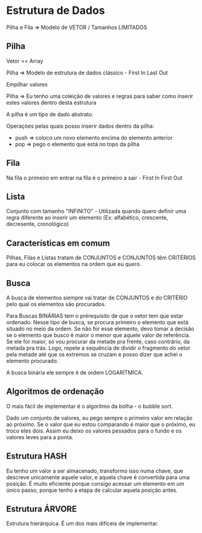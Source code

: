 # Estrutura de Dados

Pilha e Fila => Modelo de VETOR / Tamanhos LIMITADOS

## Pilha

Vetor == Array

Pilha => Modelo de estrutura de dados clássico - First In Last Out

Empilhar valores

Pilha => Eu tenho uma coleição de valores e regras para saber como inserir estes valores dentro desta estrutura

A pilha é um tipo de dado abstrato.

Operações pelas quais posso inserir dados dentro da pilha:

- push => coloco um novo elemento encima do elemento anterior
- pop => pego o elemento que está no topo da pilha

## Fila

Na fila o primeiro em entrar na fila é o primeiro a sair - First In First Out

## Lista

Conjunto com tamanho "INFINITO" - Utilizada quando quero definir uma regra diferente ao inserir um elemento (Ex: alfabético, crescente, decresente, cronológico)

## Características em comum

Pilhas, Filas e Listas tratam de CONJUNTOS e CONJUNTOS têm CRITÉRIOS para eu colocar os elementos na ordem que eu quero.

## Busca

A busca de elementos siempre vai tratar de CONJUNTOS e do CRITÉRIO pelo qual os elementos são procurados.

Para Buscas BINÁRIAS tem o prérequisito de que o vetor tem que estar ordenado. Nesse tipo de busca, se procura primeiro o elemento que está situado no meio da ordem. Se não for esse elemento, devo tomar a decisão se o elemento que busco é maior o menor que aquele valor de referência. Se ele for maior, só vou procurar da metade pra frente, caso contrário, da metada pra trás. Logo, repete a sequência de dividir o fragmento do vetor pela metade até que os extremos se cruzam e posso dizer que achei o elemento procurado.

A busca binária ele sempre é de ordem LOGARÍTMICA.

## Algoritmos de ordenação

O mais fácil de implementar é o algoritmo da bolha - o bubble sort.

Dado um conjunto de valores, eu pego sempre o primeiro valor em relação ao próximo. Se o valor que eu estou comparando é maior que o próximo, eu troco eles dois. Assim eu deixo os valores pessados para o fundo e os valores leves para a ponta.

## Estrutura HASH

Eu tenho um valor a ser almacenado, transformo isso numa chave, que descreve unicamente aquele valor, e aquela chave é convertida para uma posição. É muito eficiente porque consigo acessar um elemento em um único passo, porque tenho a etapa de calcular aquela posição antes.

## Estrutura ÁRVORE

Estrutura hierárquica. É um dos mais difíceis de implementar.
